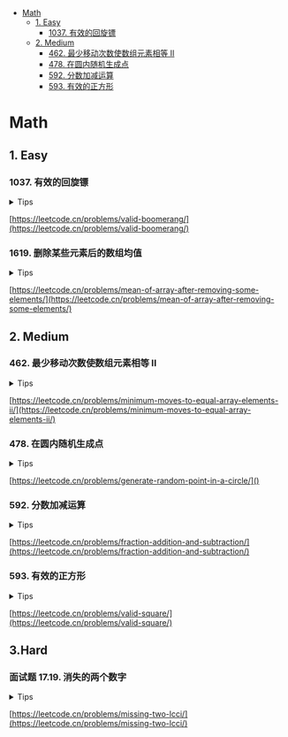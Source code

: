 <!-- TOC -->

* [Math](#math)
    * [1. Easy](#1-easy)
        * [1037. 有效的回旋镖](#1037-)
    * [2. Medium](#2-medium)
        * [462. 最少移动次数使数组元素相等 II](#462--ii)
        * [478. 在圆内随机生成点](#478-)
        * [592. 分数加减运算](#592-)
        * [593. 有效的正方形](#593-)

<!-- TOC -->

# Math

## 1. Easy

### 1037. 有效的回旋镖

<details>
<summary>Tips</summary>

1. 使用斜率判断3点共线
2. (y3−y1)(x2−x1)−(y2−y1)(x3−x1)=0

</details>

[https://leetcode.cn/problems/valid-boomerang/](https://leetcode.cn/problems/valid-boomerang/)

### 1619. 删除某些元素后的数组均值

<details>
<summary>Tips</summary>

1. 题目的意思是删除前`5%`和后`5%`
2. 所以排序后,用长度除以20得到start
3. 计算[start,长度-start)的sum即可

</details>

[https://leetcode.cn/problems/mean-of-array-after-removing-some-elements/](https://leetcode.cn/problems/mean-of-array-after-removing-some-elements/)

## 2. Medium

### 462. 最少移动次数使数组元素相等 II

<details>
<summary>Tips</summary>

1. 在数轴上,只有所有数到中心点的距离才能最短
2. 所以排序后直接求和中心点的差的和

</details>

[https://leetcode.cn/problems/minimum-moves-to-equal-array-elements-ii/](https://leetcode.cn/problems/minimum-moves-to-equal-array-elements-ii/)

### 478. 在圆内随机生成点

<details>
<summary>Tips</summary>

1. 在正方形上选点如果不在圆内就继续选
2. `random.nextDouble() * (2 * radius) - radius;`生成一个[-R,R]的x和y

</details>

[https://leetcode.cn/problems/generate-random-point-in-a-circle/]()

### 592. 分数加减运算

<details>
<summary>Tips</summary>

1. 分子*分母,最后化简
2. 循环里每次找到一个分数
3. 化简需用最大公约数化简

</details>

[https://leetcode.cn/problems/fraction-addition-and-subtraction/](https://leetcode.cn/problems/fraction-addition-and-subtraction/)

### 593. 有效的正方形

<details>
<summary>Tips</summary>

1. 2条对角线的中点相同
    1. 对角线中点=(x1+x2)/2,(y1+y2)/2
2. 2条对角线的长度相同
    1. (x1-x2)*(x1-x2) + (y1-y2)*(y1-y2) = (x3-x4)*(x3-x4) + (y3-y4)*(y3-y4)
3. 2条对角线垂直相交
    1. 向量的积: (x1-x2)*(x3-x4) + (y1-y2)*(y3-y4) = 0

</details>

[https://leetcode.cn/problems/valid-square/](https://leetcode.cn/problems/valid-square/)

## 3.Hard

### 面试题 17.19. 消失的两个数字

<details>
<summary>Tips</summary>

1. 求出1到n的和,然后和实际缺少数`nums`的和相减
2. 差值就是缺的2个数的平均值(一定是一个在平均值左一个在右)
3. 再计算1到mid的和与`nums`中所有`<=mid`相减,这就得到了缺的第一个数
4. 然后用差值与第一个数相减就是第二个数

</details>


[https://leetcode.cn/problems/missing-two-lcci/](https://leetcode.cn/problems/missing-two-lcci/)